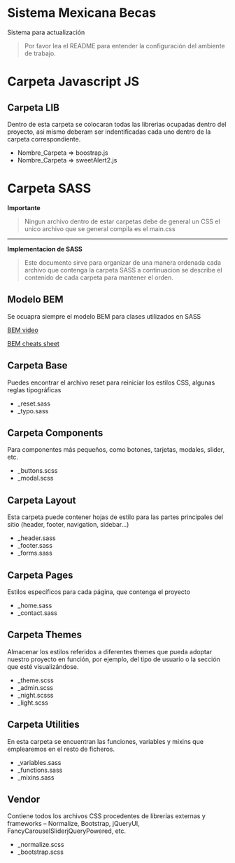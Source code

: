 # Sistema Mexicana Becas

Sistema para actualización

> Por favor lea el README para entender la configuración del ambiente de trabajo.

# Carpeta Javascript JS

## Carpeta LIB
Dentro de esta carpeta se colocaran todas las librerias ocupadas dentro del proyecto, asi mismo deberam ser indentificadas cada uno dentro de la carpeta correspondiente.

* Nombre_Carpeta => boostrap.js
* Nombre_Carpeta => sweetAlert2.js

# Carpeta SASS

**Importante**
> Ningun archivo dentro de estar carpetas debe de general un CSS el unico archivo que se general compila es el main.css

---

**Implementacion de SASS**
> Este documento sirve para organizar de una manera ordenada cada archivo que contenga la carpeta SASS a continuacion se describe el contenido de cada carpeta para mantener el orden.

## Modelo BEM

Se ocuapra siempre el modelo BEM para clases utilizados en SASS

[BEM video](https://www.youtube.com/watch?v=bvnzyXGkNY4&ab_channel=FalconMasters)

[BEM cheats sheet](https://9elements.com/bem-cheat-sheet/)

## Carpeta Base

Puedes encontrar el archivo reset para reiniciar los estilos CSS, algunas reglas tipográficas

* _reset.sass
* _typo.sass

## Carpeta Components
Para componentes más pequeños, como botones, tarjetas, modales, slider, etc.
* _buttons.scss
* _modal.scss

## Carpeta Layout
Esta carpeta puede contener hojas de estilo para las partes principales del sitio (header, footer, navigation, sidebar…)

* _header.sass
* _footer.sass
* _forms.sass
  
## Carpeta Pages
Estilos específicos para cada página, que contenga el proyecto

* _home.sass
* _contact.sass

## Carpeta Themes
Almacenar los estilos referidos a diferentes themes que pueda adoptar nuestro proyecto en función, por ejemplo, del tipo de usuario o la sección que esté visualizándose.

* _theme.scss
* _admin.scss
* _night.scsss
* _light.scss

## Carpeta Utilities
En esta carpeta se encuentran las funciones, variables y mixins que emplearemos en el resto de ficheros.

* _variables.sass
* _functions.sass
* _mixins.sass

## Vendor
Contiene todos los archivos CSS procedentes de librerías externas y frameworks – Normalize, Bootstrap, jQueryUI, FancyCarouselSliderjQueryPowered, etc.

* _normalize.scss
* _bootstrap.scss
